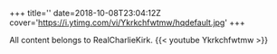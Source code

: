 +++
title=''
date=2018-10-08T23:04:12Z
cover='https://i.ytimg.com/vi/Ykrkchfwtmw/hqdefault.jpg'
+++

All content belongs to RealCharlieKirk.
{{< youtube Ykrkchfwtmw >}}
